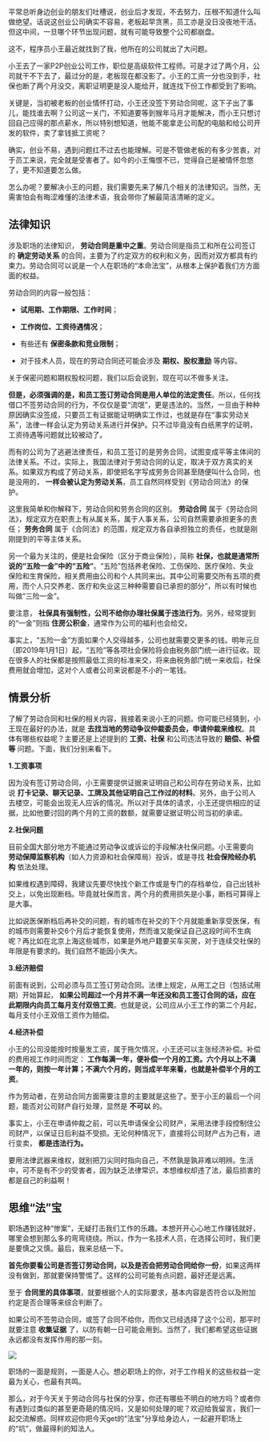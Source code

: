 平常总听身边创业的朋友们吐槽说，创业后才发现，不去努力，压根不知道什么叫做绝望。话说这创业公司确实不容易，老板起早贪黑，员工亦是没日没夜地干活。但这中间，一旦哪个环节出现问题，就有可能导致整个公司都崩盘。

这不，程序员小王最近就找到了我，他所在的公司就出了大问题。

小王去了一家P2P创业公司工作，职位是高级软件工程师。可是才过了两个月，公司就干不下去了，最过分的是，老板现在都没影了。小王的工资一分也没到手，社保也断了两个月没交，离职证明更是没人能给开，就连找下份工作都受到了影响。

关键是，当初被老板的创业情怀打动，小王还没签下劳动合同呢，这下子出了事儿，能找谁去啊？公司这一关门，不知道要等到猴年马月才能解决，而小王只想讨回自己应得的那点薪水，所以特别想知道，他能不能拿走公司配的电脑和给公司开发的软件，卖了拿钱抵工资呢？

确实，创业不易，遇到问题扛不过去也能理解。可是不管做老板的有多少苦衷，对于员工来说，完全就是受害者了。如今的小王悔恨不已，觉得自己是被情怀忽悠了，更不知道要怎么做。

怎么办呢？要解决小王的问题，我们需要先来了解几个相关的法律知识。当然，无需害怕会有晦涩难懂的法律术语，我会带你了解最简洁清晰的定义。

## 法律知识

涉及职场的法律知识， **劳动合同是重中之重**。劳动合同是指员工和所在公司签订的 **确定劳动关系** 的合同，主要为了约定双方的权利和义务，因而对双方都具有约束力。劳动合同可以说是一个人在职场的“本命法宝”，从根本上保护着我们方方面面的权益。

劳动合同的内容一般包括：

- **试用期、工作期限、工作时间**；

- **工作岗位、工资待遇情况**；

- 有些还有 **保密条款和竞业限制**；

- 对于技术人员，现在的劳动合同还可能会涉及 **期权、股权激励** 等内容。


关于保密问题和期权股权问题，我们以后会说到，现在可以不做多关注。

**但是，必须强调的是，和员工签订劳动合同是用人单位的法定责任**。所以，任何找借口不签劳动合同的行为，不仅仅是耍“流氓”，更是违法的。当然，一旦由于种种原因确实没签成，只要员工有证据能证明确实工作过，也就是存在“事实劳动关系”，法律一样会认定为劳动关系进行并保护。只不过毕竟没有白纸黑字的证明，工资待遇等问题就比较被动了。

而有的公司为了逃避法律责任，和员工签订的是劳务合同，试图变成平等主体间的法律关系。不过，实际上，我国法律对于劳动合同的认定，取决于双方真实的关系。如果双方构成了劳动关系，即使把名字写成劳务合同甚至随便叫什么合同，也是没用的， **一样会被认定为劳动关系**，员工自然同样受到《劳动合同法》的保护。

这里我简单和你解释下，劳动合同和劳务合同的区别。 **劳动合同** 属于《劳动合同法》，规定双方在职责上有从属关系，属于人事关系，公司自然需要承担更多的责任； **劳务合同** 属于《合同法》的范围，规定双方各自承担独立的责任，也就是刚刚提到的平等主体关系。

另一个最为关注的，便是社会保险（区分于商业保险），简称 **社保，也就是通常所说的“五险一金”中的“五险”**。“五险”包括养老保险、工伤保险、医疗保险、失业保险和生育保险，相关费用由公司和个人共同来出。其中公司需要交所有五项的费用，而个人只交养老、医疗和失业这三种种需要自已承担的部分”，所以有时候也叫做“三险一金”。

要注意， **社保具有强制性，公司不给你办理社保属于违法行为**。另外，经常提到的“一金”则指 **住房公积金**，通常作为公司的福利也会给交。

事实上，“五险一金”方面如果个人交得越多，公司也就需要交更多的钱。明年元旦（即2019年1月1日）起，“五险”等各项社会保险将会由税务部门统一进行征收。现在很多人的社保都是按照最低工资的标准来交，将来由税务部门统一来收后，社保费用就会增加，这对个人或者公司来说都是不小的一笔钱。

## 情景分析

了解了劳动合同和社保的相关内容，我接着来说小王的问题。你可能已经猜到，小王现在最好的办法，就是 **去找当地的劳动争议仲裁委员会，申请仲裁来维权**。具体有哪些权益呢？主要还是上述提到的 **工资、社保** 和公司违法导致的 **赔偿、补偿等** 问题。下面，我们分别来看下。

**1.工资事项**

因为没有签订劳动合同，小王需要提供证据来证明自己和公司存在劳动关系，比如说 **打卡记录、聊天记录、工牌及其他证明自己工作过的材料**。另外，由于公司人去楼空，可能会出现无人应诉的情况。所以对于具体的请求，小王还提供相应的证据，比如他要讨回的两个月的工资的数额，就需要证据证明公司当初的承诺。

**2.社保问题**

目前全国大部分地方不能通过劳动争议或诉讼的手段解决社保问题。小王需要向 **劳动保障监察机构**（如人力资源和社会保障局）投诉，或是寻找 **社会保险经办机构** 依法处理。

如果维权遇到障碍，我建议先要尽快找个新工作或是专门的存档单位，自己出钱补交上，以免出现断档。毕竟就社保而言，两个月的费用损失是小事，断档可算得上是大事。

比如说医保断档后再补交的问题，有的城市在补交的下个月就能重新享受医保，有的城市则需要补交6个月后才能恢复使用，然而谁又能保证自己这段时间不生病呢？再比如在北京上海这些城市，如果是外地户籍要买车买房，对于连续交社保的年限是有要求的。我们自然不能因小失大。

**3.经济赔偿**

前面有说到，公司必须与员工签订劳动合同。法律上规定，从用工之日（包括试用期）开始算起， **如果公司超过一个月并不满一年还没和员工签订合同的话，应在此期限内向员工每月支付双倍工资**。也就是说，公司应从小王工作的第二个月起，每月支付小王双倍工资作为赔偿。

**4.经济补偿**

小王的公司没能按时按量发工资，属于拖欠情况，小王还可以主张经济补偿。补偿的费用视工作时间而定： **工作每满一年，便补偿一个月的工资。六个月以上不满一年的，则按一年计算；不满六个月的，则当成半年来看，也就是补偿半个月的工资**。

作为劳动者，在劳动合同方面需要注意的主要就是这些了。至于小王的最后一个问题，能否对公司财产自行处理，显然是 **不可以** 的。

事实上，小王在申请仲裁之前，可以先申请保全公司财产，采用法律手段控制住公司财产，以保证日后利益不受损。无论何种情况下，直接将公司财产占为己有，进行变卖， **都是违法行为。**

要用法律武器来维权，就别把刀尖同时指向自己，不然孰是孰非难以明辨。生活中，可不是有不少的受害者，因为缺乏法律常识，本想维权却违了法，最后损害的都是自己的利益啊！

## 思维“法”宝

职场遇到这种“惨案”，无疑打击我们工作的乐趣。本想开开心心地工作赚钱就好，哪里会想到那么多的弯弯绕绕。所以，作为一名技术人员，在选择公司时，我们更是要慎之又慎。最后，我来总结一下。

**首先你要看公司是否签订劳动合同，以及是否会把劳动合同给你一份**，如果这两样没有做到，那就要保持警惕了。这样的公司可能有点问题，最好还是远离。

至于 **合同里的具体事项**，就要根据个人的实际要求，基本内容是否符合以及附加约定是否合理等来综合判断了。

如果公司不签劳动合同，或签了合同不给你，而你又已经选择了这个公司，那平时就要注意 **收集证据** 了，以防有朝一日可能会用到。当然了，我们都希望这些证据永远都没有发挥作用的那一刻。

![](https://static001.geekbang.org/resource/image/49/d0/4930d4f1c7aaadb0a013dad7744fd4d0.jpg?wh=1142*885)

职场的一面是规则，一面是人心。想必职场上的你，对于工作相关的这些权益一定最为关心，也最有共鸣。

那么，对于今天关于劳动合同与社保的分享，你还有哪些不明白的地方吗？或者你有遇到过类似的甚至更奇葩的情况吗，又是如何处理的呢？欢迎给我留言，我们一起交流解惑。同样欢迎你把今天get的“法宝”分享给身边人，一起避开职场上的“坑”，做最得利的知法人。